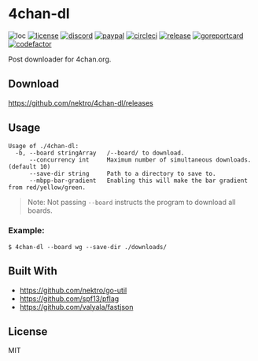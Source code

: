 # 4chan-dl
![loc](https://sloc.xyz/github/nektro/4chan-dl)
[![license](https://img.shields.io/github/license/nektro/4chan-dl.svg)](https://github.com/nektro/4chan-dl/blob/master/LICENSE)
[![discord](https://img.shields.io/discord/551971034593755159.svg)](https://discord.gg/P6Y4zQC)
[![paypal](https://img.shields.io/badge/donate-paypal-009cdf)](https://paypal.me/nektro)
[![circleci](https://circleci.com/gh/nektro/4chan-dl.svg?style=svg)](https://circleci.com/gh/nektro/4chan-dl)
[![release](https://img.shields.io/github/v/release/nektro/4chan-dl)](https://github.com/nektro/4chan-dl/releases/latest)
[![goreportcard](https://goreportcard.com/badge/github.com/nektro/4chan-dl)](https://goreportcard.com/report/github.com/nektro/4chan-dl)
[![codefactor](https://www.codefactor.io/repository/github/nektro/4chan-dl/badge)](https://www.codefactor.io/repository/github/nektro/4chan-dl)

Post downloader for 4chan.org.

## Download
https://github.com/nektro/4chan-dl/releases

## Usage
```
Usage of ./4chan-dl:
  -b, --board stringArray   /--board/ to download.
      --concurrency int     Maximum number of simultaneous downloads. (default 10)
      --save-dir string     Path to a directory to save to.
      --mbpp-bar-gradient   Enabling this will make the bar gradient from red/yellow/green.
```

> Note: Not passing `--board` instructs the program to download all boards.

### Example:
```
$ 4chan-dl --board wg --save-dir ./downloads/
```

## Built With
- https://github.com/nektro/go-util
- https://github.com/spf13/pflag
- https://github.com/valyala/fastjson

## License
MIT
